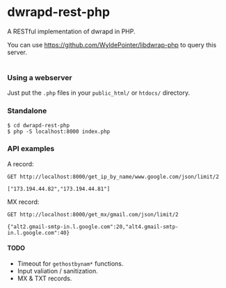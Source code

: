# dwrapd-rest-php
A RESTful implementation of dwrapd in PHP.

You can use https://github.com/WyldePointer/libdwrap-php to query this server.
<br /><br />

### Using a webserver
Just put the `.php` files in your `public_html/` or `htdocs/` directory.

### Standalone
```
$ cd dwrapd-rest-php
$ php -S localhost:8000 index.php
```

### API examples

A record:
```
GET http://localhost:8000/get_ip_by_name/www.google.com/json/limit/2
```
```
["173.194.44.82","173.194.44.81"]
```

MX record:
```
GET http://localhost:8000/get_mx/gmail.com/json/limit/2
```
```
{"alt2.gmail-smtp-in.l.google.com":20,"alt4.gmail-smtp-in.l.google.com":40}
```

#### TODO
 - Timeout for `gethostbynam*` functions.
 - Input valiation / sanitization.
 - MX & TXT records.

